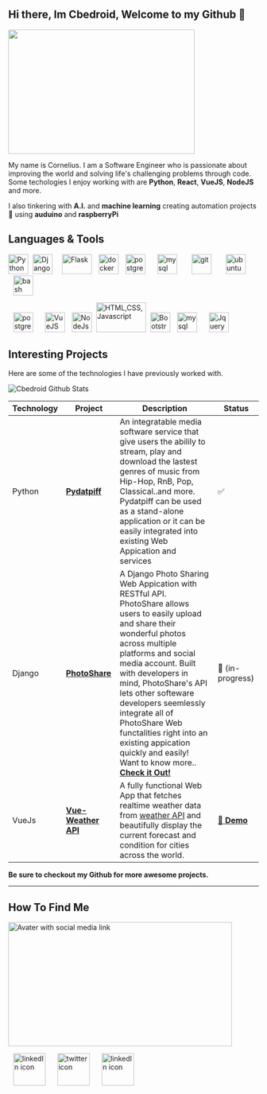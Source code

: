 ## Hi there, Im Cbedroid, Welcome to my Github 👋

<img src="https://user-images.githubusercontent.com/54720725/105557784-0cf66680-5cdb-11eb-84c9-0498e80d2ec7.png" width="375" height="250px">

My name is Cornelius. I am a Software Engineer who is passionate about improving the world and solving life's challenging problems through code. Some techologies I enjoy working with are **Python**, **React**, **VueJS**, **NodeJS** and more. 

I also tinkering with **A.I.** and **machine learning** creating automation projects :robot:  using  **auduino** and **raspberryPi** 


## Languages & Tools 

<p>
	<img title="Python"   src="https://i.imgur.com/kYqNRW2.png" width="40" height="40"/>
 	<img title="Django"   src="https://automationpanda.files.wordpress.com/2017/09/django-logo-negative.png" width="40" height="40" hspace="5"/>
	<img title="Flask"    src="https://www.pngkey.com/png/detail/98-985032_flask-logo-flask-python-icon.png" width="60" height="40" hspace="10"/>
        <img title="Docker"   src="https://i.imgur.com/O1dfbU2.png" alt="docker" width="40" height="40"/>
	<img title="Postgres" src="https://www.fullstackpython.com/img/logos/postgresql.jpg" alt="postgres" width="40" height="40" hspace="10"/>
	<img title="Mysql"    src="https://i.imgur.com/DG1ai5x.png" alt="mysql"  width="40" height="40" hspace="10"/>
 	<img title="Git"      src="https://miro.medium.com/max/3200/1*8fPMdk2Cd5iJQ7dI7jXCbA.jpeg" alt="git"  width="40" height="40" hspace="15"/>
	<img title="Ubuntu"   src="https://i.imgur.com/wiYdaql.png" alt="ubuntu"  width="40" height="40" hspace="10"/>
	<img title="Bash"     src="https://i.imgur.com/8ChUMCl.png" alt="bash" width="40" height="40" hspace="10"/>
</p>

<p>
	<img title="React" src="https://cdn.iconscout.com/icon/free/png-512/react-1-282599.png" alt="postgres" width="40" height="40" hspace="10"/>
	<img title="VueJS" src="https://vuejs.org/images/logo.png" width="40" height="40" hspace="10"/>
	<img title="NodeJS" src="https://icon-library.com/images/node-js-icon/node-js-icon-8.jpg" alt="NodeJs" width="40" height="40"/>
	<img title="HTML,CSS,Javascript" src="https://user-images.githubusercontent.com/30186107/29488525-f55a69d0-84da-11e7-8a39-5476f663b5eb.png" width="100" height="60" hspace="5"/>
        <img title="Bootstrap" src="https://miro.medium.com/max/1024/0*HHrmGxvASDOUhNc-.png" width="40" height="40"/>
	<img title="Sass" src="https://images.iambacon.co.uk/blog/sass.png" alt="mysql" width="40" height="40" hspace="10"/>
	<img title="Jquery" src="https://www.programmingscripts.com/wp-content/uploads/2016/01/jquery-icon.png"  width="40" height="40" hspace="10"/>   
</p>


## Interesting Projects

Here are some of the technologies I have previously worked with.

<img src="https://github-readme-stats.vercel.app/api?username=cbedroid&show_icons=true&theme=tokyonight"  alt="Cbedroid Github Stats" >

| Technology | Project | Description | Status|
------| ------|-----|-------|
Python | [**Pydatpiff**](https://github.com/cbedroid/pydatpiff) | An integratable media software service that give users the abilily to stream, play and download the lastest genres of music from Hip-Hop, RnB, Pop, Classical..and more. Pydatpiff can be used as a stand-alone application or it can be easily integrated into existing Web Appication and services  | :white_check_mark: 
Django | [**PhotoShare**](https://github.com/cbedroid/Photo-Share) | A Django Photo Sharing Web Appication with RESTful API. PhotoShare allows users to easily upload and share their wonderful photos across multiple platforms and social media account. Built with developers in mind, PhotoShare's API lets other softeware developers seemlessly integrate all of PhotoShare Web functalities right into an existing appication quickly and easily! Want to know more.. [**Check it Out!**](https://github.com/cbedroid/Photo-Share/) | :construction: (in-progress) |
VueJs | [**Vue-Weather API**](https://github.com/cbedroid/vue-weather-app)| A fully functional Web App that fetches realtime weather data from [weather API](https://openweathermap.org/api) and beautifully display the current forecast and condition for cities across the world. | <a href="https://cbedroid.github.io/vue-weather-app/" target="_blank"> :rocket: **Demo**</a> |
  
__Be sure to checkout my Github for more awesome projects.__

---


## How To Find Me 
<img src="https://user-images.githubusercontent.com/54720725/105565664-eeea2f80-5cf5-11eb-9294-b7355a0d10a1.png" alt="Avater with social media link" align="center" width="450" height="250" >

<p>
	<a title="Cornelius" href="https://www.linkedin.com/in/cornelius-brooks/" target="_blank"> <img src="https://cdn4.iconfinder.com/data/icons/social-media-icons-the-circle-set/48/linkedin_circle-512.png" alt="linkedIn icon" width="65" height=65"  hspace="10"></a>
	<a title="@cbedroid" href="https://www.twitter.com/cbedroid" target="_blank"> <img src="https://cdn3.iconfinder.com/data/icons/social-media-circle/512/circle-twitter-512.png" alt="twitter icon" width="65" height="65"  hspace="10"></a>	
	 <a title="Cornelius" href="https://www.youtube.com/channel/UCGPgoafyqSeEbYLkjvpFlDA" target="_blank"> <img src="https://sdpmanagement.com/images/YouTube.png" alt="linkedIn icon" width="65" height=65"  hspace="10"></a>

</p>

<!--
**cbedroid/cbedroid** is a ✨ _special_ ✨ repository because its `README.md` (this file) appears on your GitHub profile.

Here are some ideas to get you started:

- 🔭 I’m currently working on ...
- 🌱 I’m currently learning 
- 👯 I’m looking to collaborate on ...
- 🤔 I’m looking for help with ...
- 💬 Ask me about ...
- 📫 How to reach me: ...
- 😄 Pronouns: ...
- ⚡ Fun fact: ...
-->
